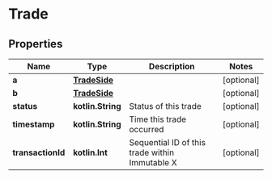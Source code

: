 
# Trade

## Properties
Name | Type | Description | Notes
------------ | ------------- | ------------- | -------------
**a** | [**TradeSide**](TradeSide.md) |  |  [optional]
**b** | [**TradeSide**](TradeSide.md) |  |  [optional]
**status** | **kotlin.String** | Status of this trade |  [optional]
**timestamp** | **kotlin.String** | Time this trade occurred |  [optional]
**transactionId** | **kotlin.Int** | Sequential ID of this trade within Immutable X |  [optional]



